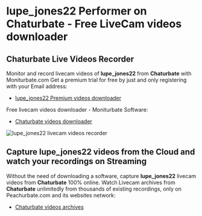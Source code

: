 # lupe_jones22 Performer on Chaturbate - Free LiveCam videos downloader

## Chaturbate Live Videos Recorder

Monitor and record livecam videos of **lupe_jones22** from **Chaturbate** with Moniturbate.com
Get a premium trial for free by just and only registering with your Email address:
* [lupe_jones22 Premium videos downloader](https://moniturbate.com/request-demo-licence-key.html)

Free livecam videos downloader - Moniturbate Software:
* [Chaturbate videos downloader](https://moniturbate.com/moniturbate-download-software.html)

![lupe_jones22 livecam videos recorder](https://peachurnet.com/templates/moniturbate-software.png)


## Capture lupe_jones22 videos from the Cloud and watch your recordings on Streaming

Without the need of downloading a software, capture **lupe_jones22** livecam videos from **Chaturbate** 100% online.
Watch Livecam archives from **Chaturbate** unlimitedly from thousands of existing recordings, only on Peachurbate.com and its websites network:
* [Chaturbate videos archives](https://peachurnet.com/)